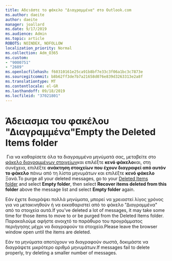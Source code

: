 ```yaml
---
title: Αδειάστε το φάκελο "Διαγραμμένα" στο Outlook.com
ms.author: daeite
author: daeite
manager: joallard
ms.date: 9/17/2019
ms.audience: Admin
ms.topic: article
ROBOTS: NOINDEX, NOFOLLOW
localization_priority: Normal
ms.collection: Adm_O365
ms.custom:
- "9000751"
- "2689"
ms.openlocfilehash: f60310161e25ca91b8bf7e33c3f06a1bc3c7873e
ms.sourcegitcommit: b8b62ff3de7b7a21658d076e839d3263313e2a8f
ms.translationtype: MT
ms.contentlocale: el-GR
ms.lasthandoff: 09/18/2019
ms.locfileid: "37021801"
---
```

# <a name="empty-the-deleted-items-folder"></a><span data-ttu-id="19d6b-102">Άδειασμα του φακέλου "Διαγραμμένα"</span><span class="sxs-lookup"><span data-stu-id="19d6b-102">Empty the Deleted Items folder</span></span>

<span data-ttu-id="19d6b-103"> Για να καθαρίσετε όλα τα διαγραμμένα μηνύματά σας, μεταβείτε στο [φάκελο διαγραμμένων στοιχείων](https://outlook.live.com/mail/deleteditems)και επιλέξτε **κενό φάκελο**και, στη συνέχεια, επιλέξτε **ανάκτηση στοιχείων που έχουν διαγραφεί από αυτόν το φάκελο** πάνω από τη λίστα μηνυμάτων και επιλέξτε **κενό φάκελο**   Ξανά.</span><span class="sxs-lookup"><span data-stu-id="19d6b-103">To purge all your deleted messages, go to your [Deleted Items folder](https://outlook.live.com/mail/deleteditems) and select **Empty folder**, then select **Recover items deleted from this folder** above the message list and select **Empty folder** again.</span></span>

<span data-ttu-id="19d6b-104">Εάν έχετε διαγράψει πολλά μηνύματα, μπορεί να χρειαστεί λίγος χρόνος για να μετακινηθούν ή να εκκαθαριστεί από το φάκελο "Διαγραμμένα" από τα στοιχεία αυτά.</span><span class="sxs-lookup"><span data-stu-id="19d6b-104">If you've deleted a lot of messages, it may take some time for those items to move to or be purged from the Deleted Items folder.</span></span> <span data-ttu-id="19d6b-105">Παρακαλούμε αφήστε ανοιχτό το παράθυρο του προγράμματος περιήγησης μέχρι να διαγραφούν τα στοιχεία.</span><span class="sxs-lookup"><span data-stu-id="19d6b-105">Please leave the browser window open until the items are deleted.</span></span>

<span data-ttu-id="19d6b-106">Εάν τα μηνύματα αποτύχουν να διαγραφούν σωστά, δοκιμάστε να διαγράψετε μικρότερο αριθμό μηνυμάτων.</span><span class="sxs-lookup"><span data-stu-id="19d6b-106">If messages fail to delete properly, try deleting a smaller number of messages.</span></span>